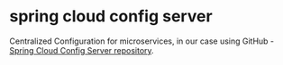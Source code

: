 # spring cloud config server

Centralized Configuration for microservices, in our case using GitHub - 
[Spring Cloud Config Server repository](https://github.com/MindaugasJasiunas/spring-cloud-config-repository).